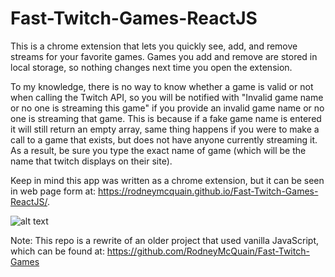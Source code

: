 # Fast-Twitch-Games-ReactJS
This is a chrome extension that lets you quickly see, add, and remove streams for your favorite games. Games you add and remove are stored in local storage, so nothing changes next time you open the extension.

To my knowledge, there is no way to know whether a game is valid or not when calling the Twitch API, so you will be notified with "Invalid game name or no one is streaming this game" if you provide an invalid game name or no one is streaming that game. This is because if a fake game name is entered it will still return an empty array, same thing happens if you were to make a call to a game that exists, but does not have anyone currently streaming it. As a result, be sure you type the exact name of game (which will be the name that twitch displays on their site).

Keep in mind this app was written as a chrome extension, but it can be seen in web page form at: https://rodneymcquain.github.io/Fast-Twitch-Games-ReactJS/.

![alt text](https://i.imgur.com/6hEZxBg.png)

Note: This repo is a rewrite of an older project that used vanilla JavaScript, which can be found at: https://github.com/RodneyMcQuain/Fast-Twitch-Games
